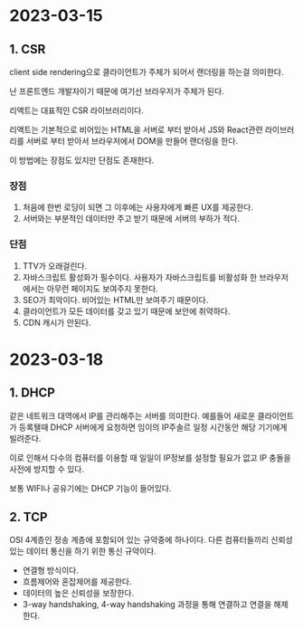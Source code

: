 # 2023-03-15

## 1. CSR

client side rendering으로 클라이언트가 주체가 되어서 랜더링을 하는걸 의미한다.

난 프론트엔드 개발자이기 때문에 여기선 브라우저가 주체가 된다.

리액트는 대표적인 CSR 라이브러리이다.

리액트는 기본적으로 비어있는 HTML을 서버로 부터 받아서 JS와 React관련 라이브러리를 서버로 부터 받아서 브라우저에서 DOM을 만들어 랜더링을 한다.

이 방법에는 장점도 있지만 단점도 존재한다.

### 장점

1. 처음에 한번 로딩이 되면 그 이후에는 사용자에게 빠른 UX를 제공한다.
2. 서버와는 부분적인 데이터만 주고 받기 때문에 서버의 부하가 적다.

### 단점

1. TTV가 오래걸린다.
2. 자바스크립트 활성화가 필수이다.
   사용자가 자바스크립트를 비활성화 한 브라우저에서는 아무런 페이지도 보여주지 못한다.
3. SEO가 최악이다. 비어있는 HTML만 보여주기 때문이다.
4. 클라이언트가 모든 데이터를 갖고 있기 때문에 보안에 취약하다.
5. CDN 캐시가 안된다.

# 2023-03-18

## 1. DHCP

같은 네트워크 대역에서 IP를 관리해주는 서버를 의미한다.
예를들어 새로운 클라이언트가 등록됄때 DHCP 서버에게 요청하면 임이의 IP주솔르 일정 시간동안 해당 기기에게 빌려준다.

이로 인해서 다수의 컴퓨터를 이용할 때 일일이 IP정보를 설정할 필요가 없고 IP 충돌을 사전에 방지할 수 있다.

보통 WIFI나 공유기에는 DHCP 기능이 들어있다.

## 2. TCP

OSI 4계층인 정송 계층에 포함되어 있는 규약중에 하나이다. 
다른 컴퓨터들끼리 신뢰성 있는 데이터 통신을 하기 위한 통신 규약이다.

- 연결형 방식이다.
- 흐름제어와 혼잡제어를 제공한다.
- 데이터의 높은 신뢰성을 보장한다.
- 3-way handshaking, 4-way handshaking 과정을 통해 연결하고 연결을 해제한다.
 

